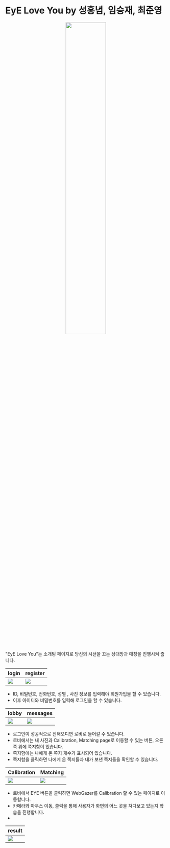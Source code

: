 # EyE Love You by 성홍념, 임승재, 최준영

<p align="center"> <img width="50%" src="https://user-images.githubusercontent.com/86216960/151111350-0a85e1cf-dee6-4ab4-bd63-c3517b3841ed.jpg"> </p>

"EyE Love You"는 소개팅 페이지로 당신의 시선을 끄는 상대방과 매칭을 진행시켜 줍니다.

|login|register|
|--|--|
|<img src="https://user-images.githubusercontent.com/86216960/151115055-84ba34c8-2969-4b0d-8e51-18a90ffb41fa.png">|<img src="https://user-images.githubusercontent.com/86216960/151115059-c60612f2-2a79-48c3-9f84-fa1c76f81cd6.png">|

- ID, 비밀번호, 전화번호, 성별 , 사진 정보를 입력해야 회원가입을 할 수 있습니다.
- 이후 아이디와 비밀번호를 입력해 로그인을 할 수 있습니다.

|lobby|messages|
|--|--|
|<img src="https://user-images.githubusercontent.com/86216960/151115068-8b471073-2b7e-42a4-9add-2cc16588461c.png">|<img src="https://user-images.githubusercontent.com/86216960/151115442-7b588a87-28ce-40c1-aec3-0c010033c85d.png">|

- 로그인이 성공적으로 진해오디면 로비로 들어갈 수 있습니다.
- 로비에서는 내 사진과 Calibration, Matching page로 이동할 수 있는 버튼, 오른쪽 위에 쪽지함이 있습니다.
- 쪽지함에는 나에게 온 쪽지 개수가 표시되어 있습니다. 
- 쪽지함을 클릭하면 나에게 온 쪽지들과 내가 보낸 쪽지들을 확인할 수 있습니다.

|Calibration|Matching|
|--|--|
|<img src="https://user-images.githubusercontent.com/86216960/151115072-153ea022-f155-46d4-9829-e5389e00aacd.png">|<img src="https://user-images.githubusercontent.com/86216960/151115028-5d56b7df-6805-4b76-a0d3-4668161752e0.png">|

- 로비에서 EYE 버튼을 클릭하면 WebGazer를 Calibration 할 수 있는 페이지로 이동합니다.
- 카메라와 마우스 이동, 클릭을 통해 사용자가 화면의 어느 곳을 쳐다보고 있는지 학습을 진행합니다.
- 

|result|
|--|
|<img src="https://user-images.githubusercontent.com/86216960/151115041-4bfcef05-165a-491c-b2d2-59f2e3ae7c9c.png">|

